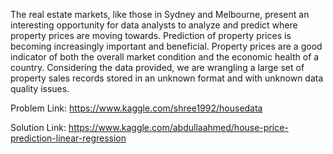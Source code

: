The real estate markets, like those in Sydney and Melbourne, present an interesting opportunity for data analysts to analyze and predict where property prices are moving towards.
Prediction of property prices is becoming increasingly important and beneficial. Property prices are a good indicator of both the overall market condition and the economic 
health of a country. Considering the data provided, we are wrangling a large set of property sales records stored in an unknown format and with unknown data quality issues.


Problem Link: https://www.kaggle.com/shree1992/housedata

Solution Link: https://www.kaggle.com/abdullaahmed/house-price-prediction-linear-regression

